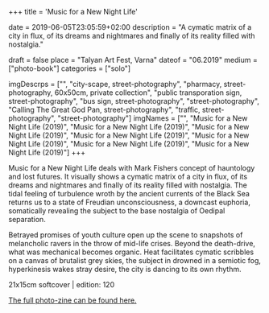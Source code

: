 +++
title = 'Music for a New Night Life'

date = 2019-06-05T23:05:59+02:00
description = "A cymatic matrix of a city in flux, of its dreams and nightmares and finally of its reality filled with nostalgia."

draft = false
place = "Talyan Art Fest, Varna"
dateof = "06.2019"
medium = ["photo-book"]
categories = ["solo"]

imgDescrps = ["", "city-scape, street-photography", "pharmacy, street-photography, 60x50cm, private collection", "public transporation sign, street-photography", "bus sign, street-photography", "street-photography", "Calling The Great God Pan, street-photography", "traffic, street-photography", "street-photography"]
imgNames = ["", "Music for a New Night Life (2019)", "Music for a New Night Life (2019)", "Music for a New Night Life (2019)", "Music for a New Night Life (2019)", "Music for a New Night Life (2019)", "Music for a New Night Life (2019)", "Music for a New Night Life (2019)"]
+++


Music for a New Night Life deals with Mark Fishers concept of hauntology and lost futures. It visually shows a cymatic matrix of a city in flux, of its dreams and nightmares and finally of its reality filled with nostalgia. The tidal feeling of turbulence wroth by the ancient currents of the Black Sea returns us to a state of Freudian unconsciousness, a downcast euphoria, somatically revealing the subject to the base nostalgia of Oedipal separation.

Betrayed promises of youth culture open up the scene to snapshots of melancholic ravers in the throw of mid-life crises. Beyond the death-drive, what was mechanical becomes organic. Heat facilitates cymatic scribbles on a canvas of brutalist grey skies, the subject in drowned in a semiotic fog, hyperkinesis wakes stray desire, the city is dancing to its own rhythm.

21x15cm softcover | edition: 120

[The full photo-zine can be found here.](https://ia801908.us.archive.org/5/items/mnnf_web/mnnf_web.pdf)